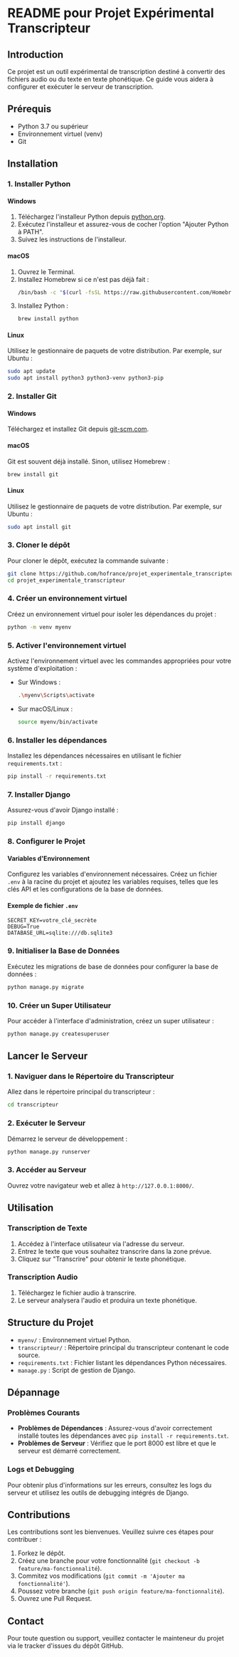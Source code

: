 # README pour Projet Expérimental Transcripteur

## Introduction
Ce projet est un outil expérimental de transcription destiné à convertir des fichiers audio ou du texte en texte phonétique. Ce guide vous aidera à configurer et exécuter le serveur de transcription.

## Prérequis
- Python 3.7 ou supérieur
- Environnement virtuel (venv)
- Git

## Installation

### 1. Installer Python

#### Windows
1. Téléchargez l'installeur Python depuis [python.org](https://www.python.org/downloads/).
2. Exécutez l'installeur et assurez-vous de cocher l'option "Ajouter Python à PATH".
3. Suivez les instructions de l'installeur.

#### macOS
1. Ouvrez le Terminal.
2. Installez Homebrew si ce n'est pas déjà fait :
    ```bash
    /bin/bash -c "$(curl -fsSL https://raw.githubusercontent.com/Homebrew/install/HEAD/install.sh)"
    ```
3. Installez Python :
    ```bash
    brew install python
    ```

#### Linux
Utilisez le gestionnaire de paquets de votre distribution. Par exemple, sur Ubuntu :
```bash
sudo apt update
sudo apt install python3 python3-venv python3-pip
```

### 2. Installer Git
#### Windows
Téléchargez et installez Git depuis [git-scm.com](https://git-scm.com/download/win).

#### macOS
Git est souvent déjà installé. Sinon, utilisez Homebrew :
```bash
brew install git
```

#### Linux
Utilisez le gestionnaire de paquets de votre distribution. Par exemple, sur Ubuntu :
```bash
sudo apt install git
```

### 3. Cloner le dépôt
Pour cloner le dépôt, exécutez la commande suivante :
```bash
git clone https://github.com/hofrance/projet_experimentale_transcripteur.git
cd projet_experimentale_transcripteur
```

### 4. Créer un environnement virtuel
Créez un environnement virtuel pour isoler les dépendances du projet :
```bash
python -m venv myenv
```

### 5. Activer l'environnement virtuel
Activez l'environnement virtuel avec les commandes appropriées pour votre système d'exploitation :

- Sur Windows :
    ```bash
    .\myenv\Scripts\activate
    ```

- Sur macOS/Linux :
    ```bash
    source myenv/bin/activate
    ```

### 6. Installer les dépendances
Installez les dépendances nécessaires en utilisant le fichier `requirements.txt` :
```bash
pip install -r requirements.txt
```

### 7. Installer Django
Assurez-vous d'avoir Django installé :
```bash
pip install django
```

### 8. Configurer le Projet

#### Variables d'Environnement
Configurez les variables d'environnement nécessaires. Créez un fichier `.env` à la racine du projet et ajoutez les variables requises, telles que les clés API et les configurations de la base de données.

#### Exemple de fichier `.env`
```
SECRET_KEY=votre_clé_secrète
DEBUG=True
DATABASE_URL=sqlite:///db.sqlite3
```

### 9. Initialiser la Base de Données

Exécutez les migrations de base de données pour configurer la base de données :
```bash
python manage.py migrate
```

### 10. Créer un Super Utilisateur

Pour accéder à l'interface d'administration, créez un super utilisateur :
```bash
python manage.py createsuperuser
```

## Lancer le Serveur

### 1. Naviguer dans le Répertoire du Transcripteur
Allez dans le répertoire principal du transcripteur :
```bash
cd transcripteur
```

### 2. Exécuter le Serveur
Démarrez le serveur de développement :
```bash
python manage.py runserver
```

### 3. Accéder au Serveur
Ouvrez votre navigateur web et allez à `http://127.0.0.1:8000/`.

## Utilisation

### Transcription de Texte
1. Accédez à l'interface utilisateur via l'adresse du serveur.
2. Entrez le texte que vous souhaitez transcrire dans la zone prévue.
3. Cliquez sur "Transcrire" pour obtenir le texte phonétique.

### Transcription Audio
1. Téléchargez le fichier audio à transcrire.
2. Le serveur analysera l'audio et produira un texte phonétique.

## Structure du Projet

- `myenv/` : Environnement virtuel Python.
- `transcripteur/` : Répertoire principal du transcripteur contenant le code source.
- `requirements.txt` : Fichier listant les dépendances Python nécessaires.
- `manage.py` : Script de gestion de Django.

## Dépannage

### Problèmes Courants
- **Problèmes de Dépendances** : Assurez-vous d'avoir correctement installé toutes les dépendances avec `pip install -r requirements.txt`.
- **Problèmes de Serveur** : Vérifiez que le port 8000 est libre et que le serveur est démarré correctement.

### Logs et Debugging
Pour obtenir plus d'informations sur les erreurs, consultez les logs du serveur et utilisez les outils de debugging intégrés de Django.

## Contributions
Les contributions sont les bienvenues. Veuillez suivre ces étapes pour contribuer :
1. Forkez le dépôt.
2. Créez une branche pour votre fonctionnalité (`git checkout -b feature/ma-fonctionnalité`).
3. Commitez vos modifications (`git commit -m 'Ajouter ma fonctionnalité'`).
4. Poussez votre branche (`git push origin feature/ma-fonctionnalité`).
5. Ouvrez une Pull Request.

## Contact

Pour toute question ou support, veuillez contacter le mainteneur du projet via le tracker d'issues du dépôt GitHub.
